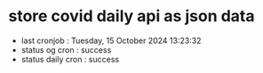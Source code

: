 # store covid daily api as json data

- last cronjob : Tuesday, 15 October 2024 13:23:32
- status og cron : success
- status daily cron : success
      
      